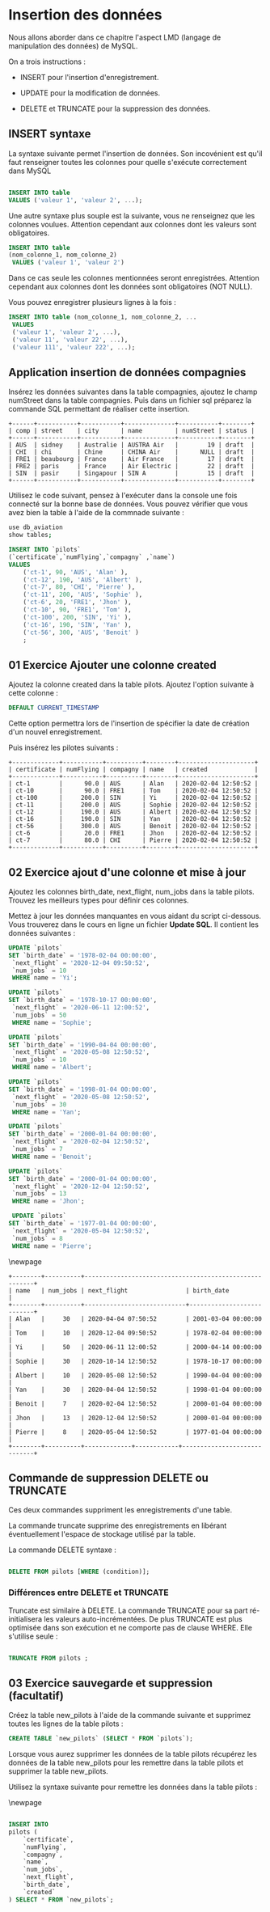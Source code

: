 # Insertion des données

Nous allons aborder dans ce chapitre l'aspect LMD (langage de manipulation des données) de MySQL.

On a trois instructions :

- INSERT pour l'insertion d'enregistrement.

- UPDATE pour la modification de données.

- DELETE et TRUNCATE pour la suppression des données.

## INSERT syntaxe

La syntaxe suivante permet l'insertion de données. Son incovénient est qu'il faut renseigner toutes les colonnes pour quelle s'exécute correctement dans MySQL

```sql

INSERT INTO table
VALUES ('valeur 1', 'valeur 2', ...);

```

Une autre syntaxe plus souple est la suivante, vous ne renseignez que les colonnes voulues. Attention cependant aux colonnes dont les valeurs sont obligatoires.

```sql
INSERT INTO table
(nom_colonne_1, nom_colonne_2)
 VALUES ('valeur 1', 'valeur 2')
```

Dans ce cas seule les colonnes mentionnées seront enregistrées. Attention cependant aux colonnes dont les données sont obligatoires (NOT NULL).

Vous pouvez enregistrer plusieurs lignes à la fois :

```sql
INSERT INTO table (nom_colonne_1, nom_colonne_2, ...
 VALUES
 ('valeur 1', 'valeur 2', ...),
 ('valeur 11', 'valeur 22', ...),
 ('valeur 111', 'valeur 222', ...);
```


## Application insertion de données compagnies

Insérez les données suivantes dans la table compagnies, ajoutez le champ numStreet dans la table compagnies. Puis dans un fichier sql préparez la commande SQL permettant de réaliser cette insertion.

```text
+------+-----------+-----------+--------------+-----------+--------+
| comp | street    | city      | name         | numStreet | status |
+------+-----------+-----------+--------------+-----------+--------+
| AUS  | sidney    | Australie | AUSTRA Air   |        19 | draft  |
| CHI  | chi       | Chine     | CHINA Air    |      NULL | draft  |
| FRE1 | beaubourg | France    | Air France   |        17 | draft  |
| FRE2 | paris     | France    | Air Electric |        22 | draft  |
| SIN  | pasir     | Singapour | SIN A        |        15 | draft  |
+------+-----------+-----------+--------------+-----------+--------+

```

Utilisez le code suivant, pensez à l'exécuter dans la console une fois connecté sur la bonne base de données. Vous pouvez vérifier que vous avez bien la table à l'aide de la commnade suivante :

```bash
use db_aviation
show tables;
```

```sql
INSERT INTO `pilots`
(`certificate`,`numFlying`,`compagny` ,`name`)
VALUES
    ('ct-1', 90, 'AUS', 'Alan' ),
    ('ct-12', 190, 'AUS', 'Albert' ),
    ('ct-7', 80, 'CHI', 'Pierre' ),
    ('ct-11', 200, 'AUS', 'Sophie' ),
    ('ct-6', 20, 'FRE1', 'Jhon' ),
    ('ct-10', 90, 'FRE1', 'Tom' ),
    ('ct-100', 200, 'SIN', 'Yi' ),
    ('ct-16', 190, 'SIN', 'Yan' ),
    ('ct-56', 300, 'AUS', 'Benoit' )
    ;

```

## 01 Exercice Ajouter une colonne created

Ajoutez la colonne created dans la table pilots. Ajoutez l'option suivante à cette colonne :

```sql
DEFAULT CURRENT_TIMESTAMP
```

Cette option permettra lors de l'insertion de spécifier la date de création d'un nouvel enregistrement.

Puis insérez les pilotes suivants :

```text
+-------------+-----------+----------+--------+---------------------+
| certificate | numFlying | compagny | name   | created             |
+-------------+-----------+----------+--------+---------------------+
| ct-1        |      90.0 | AUS      | Alan   | 2020-02-04 12:50:52 |
| ct-10       |      90.0 | FRE1     | Tom    | 2020-02-04 12:50:52 |
| ct-100      |     200.0 | SIN      | Yi     | 2020-02-04 12:50:52 |
| ct-11       |     200.0 | AUS      | Sophie | 2020-02-04 12:50:52 |
| ct-12       |     190.0 | AUS      | Albert | 2020-02-04 12:50:52 |
| ct-16       |     190.0 | SIN      | Yan    | 2020-02-04 12:50:52 |
| ct-56       |     300.0 | AUS      | Benoit | 2020-02-04 12:50:52 |
| ct-6        |      20.0 | FRE1     | Jhon   | 2020-02-04 12:50:52 |
| ct-7        |      80.0 | CHI      | Pierre | 2020-02-04 12:50:52 |
+-------------+-----------+----------+--------+---------------------+
```

## 02 Exercice ajout d'une colonne et mise à jour

Ajoutez les colonnes birth_date, next_flight, num_jobs dans la table pilots. Trouvez les meilleurs types pour définir ces colonnes.

Mettez à jour les données manquantes en vous aidant du script ci-dessous. Vous trouverez dans le cours en ligne un fichier **Update SQL**. Il contient les données suivantes :

```sql
UPDATE `pilots`
SET `birth_date` = '1978-02-04 00:00:00',
 `next_flight` = '2020-12-04 09:50:52',
 `num_jobs` = 10
 WHERE name = 'Yi';

UPDATE `pilots`
SET `birth_date` = '1978-10-17 00:00:00',
 `next_flight` = '2020-06-11 12:00:52',
 `num_jobs` = 50
 WHERE name = 'Sophie';

UPDATE `pilots`
SET `birth_date` = '1990-04-04 00:00:00',
 `next_flight` = '2020-05-08 12:50:52',
 `num_jobs` = 10
 WHERE name = 'Albert';

UPDATE `pilots`
SET `birth_date` = '1998-01-04 00:00:00',
 `next_flight` = '2020-05-08 12:50:52',
 `num_jobs` = 30
 WHERE name = 'Yan';

UPDATE `pilots`
SET `birth_date` = '2000-01-04 00:00:00',
 `next_flight` = '2020-02-04 12:50:52',
 `num_jobs` = 7
 WHERE name = 'Benoit';

UPDATE `pilots`
SET `birth_date` = '2000-01-04 00:00:00',
 `next_flight` = '2020-12-04 12:50:52',
 `num_jobs` = 13
 WHERE name = 'Jhon';

 UPDATE `pilots`
SET `birth_date` = '1977-01-04 00:00:00',
 `next_flight` = '2020-05-04 12:50:52',
 `num_jobs` = 8
 WHERE name = 'Pierre';
```

\newpage

```text
+--------+----------+--------------------------------------------------------+
| name   | num_jobs | next_flight                | birth_date                |
+--------+----------+----------------------------+---------------------------+
| Alan   |     30   | 2020-04-04 07:50:52        | 2001-03-04 00:00:00       |
| Tom    |     10   | 2020-12-04 09:50:52        | 1978-02-04 00:00:00       |
| Yi     |     50   | 2020-06-11 12:00:52        | 2000-04-14 00:00:00       |
| Sophie |     30   | 2020-10-14 12:50:52        | 1978-10-17 00:00:00       |
| Albert |     10   | 2020-05-08 12:50:52        | 1990-04-04 00:00:00       |
| Yan    |     30   | 2020-04-04 12:50:52        | 1998-01-04 00:00:00       |
| Benoit |     7    | 2020-02-04 12:50:52        | 2000-01-04 00:00:00       |
| Jhon   |     13   | 2020-12-04 12:50:52        | 2000-01-04 00:00:00       |
| Pierre |     8    | 2020-05-04 12:50:52        | 1977-01-04 00:00:00       |
+--------+----------+-------------+------------+-----------------------------+
```

## Commande de suppression DELETE ou TRUNCATE

Ces deux commandes suppriment les enregistrements d'une table.

La commande truncate supprime des enregistrements en libérant éventuellement l'espace de stockage utilisé par la table.

La commande DELETE syntaxe :

```sql

DELETE FROM pilots [WHERE (condition)];

```

### Différences entre DELETE et TRUNCATE

Truncate est similaire à DELETE. La commande TRUNCATE pour sa part ré-initialisera les valeurs auto-incrémentées. De plus TRUNCATE est plus optimisée dans son exécution et ne comporte pas de clause WHERE. Elle s'utilise seule :

```sql

TRUNCATE FROM pilots ;

```

## 03 Exercice sauvegarde et suppression (facultatif)

Créez la table new_pilots à l'aide de la commande suivante et supprimez toutes les lignes de la table pilots :

```sql
CREATE TABLE `new_pilots` (SELECT * FROM `pilots`);
```

Lorsque vous aurez supprimer les données de la table pilots récupérez les données de la table new_pilots pour les remettre dans la table pilots et supprimer la table new_pilots.

Utilisez la syntaxe suivante pour remettre les données dans la table pilots :

\newpage

```sql

INSERT INTO
pilots (
    `certificate`,
    `numFlying`,
    `compagny`,
    `name`,
    `num_jobs`,
    `next_flight`,
    `birth_date`,
    `created`
) SELECT * FROM `new_pilots`;
```
